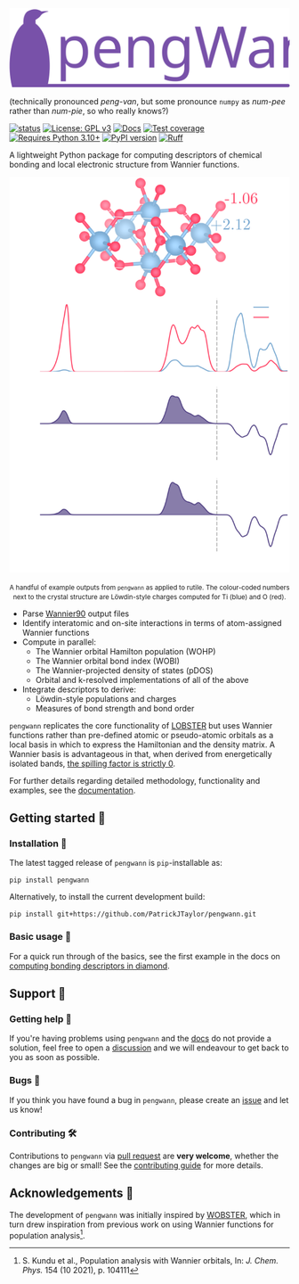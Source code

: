 ![The pengWann logo: a purple penguin.](https://github.com/PatrickJTaylor/pengWann/raw/main/docs/_static/logo.svg)

(technically pronounced *peng-van*, but some pronounce `numpy` as *num-pee* rather than *num-pie*, so who really knows?)

[![status](https://joss.theoj.org/papers/eeaf01be0609655666b459cc816a146b/status.svg)](https://joss.theoj.org/papers/eeaf01be0609655666b459cc816a146b)
[![License: GPL v3](https://img.shields.io/badge/License-GPLv3-blue.svg)](https://www.gnu.org/licenses/gpl-3.0)
[![Docs](https://readthedocs.org/projects/pengwann/badge/?version=latest)](https://pengwann.readthedocs.io/en/latest/)
[![Test coverage](https://api.codeclimate.com/v1/badges/10626c706c7877d2af47/test_coverage)](https://codeclimate.com/github/PatrickJTaylor/pengWann/test_coverage)
[![Requires Python 3.10+](https://img.shields.io/badge/Python-3.10+-blue.svg?logo=python&logoColor=white)](https://python.org/downloads)
[![PyPI version](https://badge.fury.io/py/pengwann.svg)](https://badge.fury.io/py/pengwann)
[![Ruff](https://img.shields.io/endpoint?url=https://raw.githubusercontent.com/astral-sh/ruff/main/assets/badge/v2.json)](https://github.com/astral-sh/ruff)

A lightweight Python package for computing descriptors of chemical bonding and local electronic structure from Wannier functions.

<p align="center">
  <picture align="center">
    <source media="(prefers-color-scheme: dark)" srcset="https://github.com/PatrickJTaylor/pengWann/raw/main/docs/_static/example_outputs.svg">
    <source media="(prefers-color-scheme: light)" srcset="https://github.com/PatrickJTaylor/pengWann/raw/main/docs/_static/example_outputs_light.svg">
    <img alt="A handful of example outputs from pengWann as applied to rutile.", src="https://github.com/PatrickJTaylor/pengWann/raw/main/docs/_static/example_outputs.svg">
  </picture>
</p>

<center>
<small>
A handful of example outputs from <code>pengwann</code> as applied to rutile. The colour-coded numbers next to the crystal structure are Löwdin-style charges computed for Ti (blue) and O (red).
</small>
</center>


- Parse [Wannier90](https://wannier.org/) output files
- Identify interatomic and on-site interactions in terms of atom-assigned Wannier functions
- Compute in parallel:
  - The Wannier orbital Hamilton population (WOHP)
  - The Wannier orbital bond index (WOBI)
  - The Wannier-projected density of states (pDOS)
  - Orbital and k-resolved implementations of all of the above
- Integrate descriptors to derive:
  - Löwdin-style populations and charges
  - Measures of bond strength and bond order

`pengwann` replicates the core functionality of [LOBSTER](http://www.cohp.de/) but uses Wannier functions rather than pre-defined atomic or pseudo-atomic orbitals as a local basis in which to express the Hamiltonian and the density matrix.
A Wannier basis is advantageous in that, when derived from energetically isolated bands, [the spilling factor is strictly 0](https://pengwann.readthedocs.io/en/latest/methodology.html#the-spilling-factor).

For further details regarding detailed methodology, functionality and examples, see the [documentation](https://pengwann.readthedocs.io/).

## Getting started 🚀

### Installation 🐧

The latest tagged release of `pengwann` is `pip`-installable as:

```shell
pip install pengwann
```

Alternatively, to install the current development build:

```shell
pip install git+https://github.com/PatrickJTaylor/pengwann.git
```

### Basic usage 📝

For a quick run through of the basics, see the first example in the docs on [computing bonding descriptors in diamond](https://pengwann.readthedocs.io/en/latest/examples/diamond/basics.html).

## Support 🤝

### Getting help 👋

If you're having problems using `pengwann` and the [docs](https://pengwann.readthedocs.io/) do not provide a solution, feel free to open a [discussion](https://github.com/PatrickJTaylor/pengWann/discussions) and we will endeavour to get back to you as soon as possible.

### Bugs 🐛

If you think you have found a bug in `pengwann`, please create an [issue](https://github.com/PatrickJTaylor/pengWann/issues) and let us know!

### Contributing 🛠

Contributions to `pengwann` via [pull request](https://github.com/PatrickJTaylor/pengWann/pulls) are **very welcome**, whether the changes are big or small!
See the [contributing guide](https://github.com/PatrickJTaylor/pengWann/blob/main/docs/CONTRIBUTING.md) for more details.

## Acknowledgements 📣

The development of `pengwann` was initially inspired by [WOBSTER](https://github.com/Chengcheng-Xiao/WOBSTER), which in turn drew inspiration from previous work on using Wannier functions for population analysis[^1].

[^1]: S. Kundu et al., Population analysis with Wannier orbitals, In: *J. Chem. Phys.* 154 (10 2021), p. 104111
